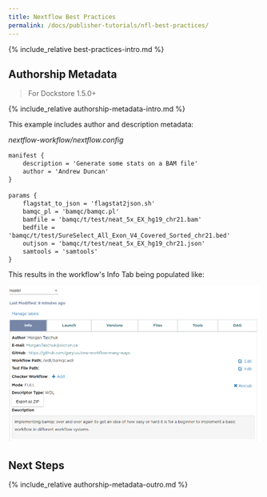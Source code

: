 ```yaml
---
title: Nextflow Best Practices
permalink: /docs/publisher-tutorials/nfl-best-practices/
---
```

{% include_relative best-practices-intro.md %}

## Authorship Metadata

> For Dockstore 1.5.0+

{% include_relative authorship-metadata-intro.md %}

This example includes author and description metadata:


*nextflow-workflow/nextflow.config*
```
manifest {
    description = 'Generate some stats on a BAM file'
    author = 'Andrew Duncan'
}

params {
    flagstat_to_json = 'flagstat2json.sh'
    bamqc_pl = 'bamqc/bamqc.pl'
    bamfile = 'bamqc/t/test/neat_5x_EX_hg19_chr21.bam'
    bedfile = 'bamqc/t/test/SureSelect_All_Exon_V4_Covered_Sorted_chr21.bed'
    outjson = 'bamqc/t/test/neat_5x_EX_hg19_chr21.json'
    samtools = 'samtools'
}
```
This results in the workflow's Info Tab being populated like:

![wdl-info-tab-metadata](/assets/images/docs/best_practices/wdl-info-tab-metadata.png)

## Next Steps

{% include_relative authorship-metadata-outro.md %}